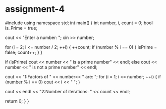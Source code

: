 # assignment-4
#include<iostream>
using namespace std;
int main()
  {
   int number, i, count = 0;
   bool is_Prime = true;

   cout << "Enter a number: ";
   cin >> number;

   for (i = 2; i <= number / 2; ++i) {
      ++count;
      if (number % i == 0) {
         isPrime = false;
         count++;
      }
   }

   if (isPrime)
      cout << number << " is a prime number" << endl;
   else
      cout << number << " is not a prime number" << endl;

   cout << "1:Factors of " << number<< " are: ";
   for (i = 1; i <= number; ++i) {
      if (number % i == 0)
         cout << i << " ";
   }

   cout << endl << "2:Number of iterations: " << count << endl;

   return 0;
} 
       }
